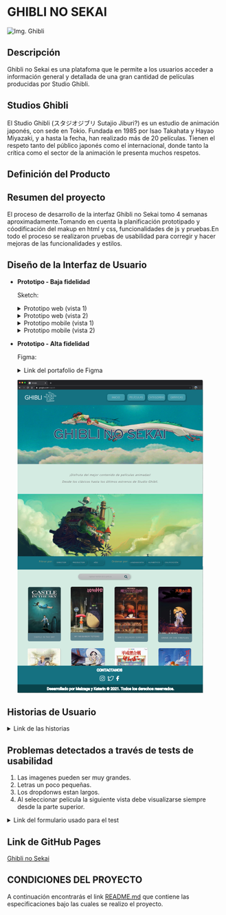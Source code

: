 # GHIBLI NO SEKAI

![Img. Ghibli](https://hips.hearstapps.com/hmg-prod.s3.amazonaws.com/images/ghibli2-1548333192.jpg)

## Descripción

Ghibli no Sekai es una platafoma que le permite a los usuarios acceder a información general y detallada de una gran cantidad de películas producidas por Studio Ghibli.

## Studios Ghibli

El Studio Ghibli (スタジオジブリ Sutajio Jiburi?) es un estudio de animación japonés, con sede en Tokio. Fundada en 1985 por Isao Takahata y Hayao Miyazaki, y a hasta la fecha, han realizado más de 20 películas. Tienen el respeto tanto del público japonés como el internacional, donde tanto la crítica como el sector de la animación le presenta muchos respetos.

##  Definición del Producto 



##  Resumen del proyecto

El proceso de desarrollo de la interfaz Ghibli no Sekai tomo 4 semanas aproximadamente.Tomando en cuenta la planificación prototipado y cóodificación del makup en html y css, funcionalidades de js y pruebas.En todo el proceso se realizaron pruebas de usabilidad para corregir y hacer mejoras de las funcionalidades y estilos.

## Diseño de la Interfaz de Usuario

- **Prototipo - Baja fidelidad**

  <p>Sketch:</p>
  <details><summary>Prototipo web (vista 1)</summary><p>

    ![Prototipo baja fidelidad web](src/imgReadme/prototipo-1web.jpeg)
  </p></details>

  <details><summary>Prototipo web (vista 2)</summary><p>

    ![Prototipo baja fidelidad web](src/imgReadme/prototipo-2web.jpeg)
  </p></details>

  <details><summary>Prototipo mobile (vista 1)</summary><p>

    ![Prototipo baja fidelidad mobile](src/imgReadme/prototipo-1mobile.jpeg) 
  </p></details>

  <details><summary>Prototipo mobile (vista 2)</summary><p>

    ![Prototipo baja fidelidad mobile](src/imgReadme/prototipo-2mobile.jpeg)
  </p></details>
</p>

- **Prototipo - Alta fidelidad**
  <p>Figma:</p>

  <details><summary>Link del portafolio de Figma </summary><p>

    * [Portafolio con los prototipos por cada Sprint](https://www.figma.com/file/Jrh6cG8fDrsgbElrL30FNu/Data-lovers---Team-K%26M?node-id=0%3A1)  
  </p></details>

  ![Prototipo baja fidelidad mobile](src/imgReadme/finalView1.PNG) 
</p>

## Historias de Usuario
  <details><summary>Link de las historias</summary><p>

   * [Historias de Usuario](https://docs.google.com/document/d/16qly3qnbOpn1K6DCBMk4-HYfJXRKFt7pBAau-bxgvAg/edit)  
  </p></details>
</p>

## Problemas detectados a través de tests de usabilidad
1. Las imagenes pueden ser muy grandes.
2. Letras un poco pequeñas.
3. Los dropdonws estan largos.
4. Al seleccionar película la siguiente vista debe visualizarse siempre desde la parte superior.

<details><summary>Link del formulario usado para el test</summary><p>

  * [formulario](https://docs.google.com/forms/d/1CJleVUI6vlU0zUtJsPCDKG6XVD9zySLm_U_sG91EO1Y/viewform?edit_requested=true&fbzx=-1130660339603111466)  
</p></details>

## Link de GitHub Pages 
[Ghibli no Sekai](https://pandartist93.github.io/LIM016-data-lovers/)

## CONDICIONES DEL PROYECTO 

A continuación encontrarás el link [README.md](https://github.com/Laboratoria/LIM016-data-lovers) que contiene las especificaciones bajo las cuales se realizo el proyecto. 

